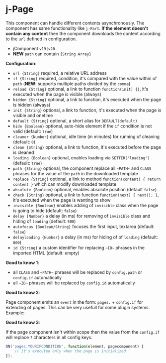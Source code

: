 # j-Page

This component can handle different contents asynchronously. The component has same functionality like `j-Part`. __If the element doesn't contain any content__ then the component downloads the content according to the `url` defined in configuration.

- jComponent `v19|v20`
- __NEW__ `path` can contain `{String Array}`

__Configuration__:

- `url {String}` required, a relative URL address
- `if {String}` required, condition, it's compared with the value within of `path` (__NEW__: supports multiple paths divided by the `comma`)
- `reload {String}` optional, a link to function `function(init) {}`, it's executed when the page is visible (always)
- `hidden {String}` optional, a link to function, it's executed when the page is hidden (always)
- `init {String}` optional, a link to function, it's executed when the page is visible and onetime
- `default {String}` optional, a short alias for `DEFAULT(default)`
- `hide {Boolean}` optional, auto-hide element if the `if` condition is not valid (default: `true`)
- `cleaner {Number}` optional, idle time (in minutes) for running of cleaning (default: `0`)
- `clean {String}` optional, a link to function, it's executed before the page is cleaned
- `loading {Boolean}` optional, enables loading via `SETTER('loading')` (default: `true`)
- `path {String}` optional, the component replace all `~PATH~` and `CLASS` phrases for the value of the `path` in the downloaded template
- `replace {String}` optional, a link to method `function(content) { return content }` which can modify downloaded template
- `absolute {Boolean}` optional, enables absolute position (default `false`)
- `check {String}` optional, a link to function `function(next) { next(); }`, it's executed when the page is wanting to show
- `invisible {Boolean}` enables adding of `invisible` class when the page is going to hide (default: `false`)
- `delay {Number}` a delay (in ms) for removing of `invisible` class and hiding of `loading` (default: `500`)
- `autofocus {Boolean/String}` focuses the first input, textarea (default: `false`)
- `delayloading {Number}` a delay (in ms) for hiding of of `loading` (default: `800`)
- `id {String}` a custom identifier for replacing `~ID~` phrases in the imported HTML (default: empty)

__Good to know 1__:

- all `CLASS` and `~PATH~` phrases will be replaced by `config.path` or `config.if` automatically
- all `~ID~` phrases will be replaced by `config.id` automatically

__Good to know 2__:

Page component emits an `event` in the form: `pages.` + `config.if` for extending of pages. This can be very usefull for some plugin systems. Example:

__Good to know 3__:

If the page component isn't within scope then the value from the `config.if` will replace `?` characters in all config keys.

```js
ON('pages.YOURIFCONDITION', function(element, pagecomponent) {
	// It's executed only when the page is initialized
});
```